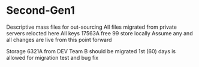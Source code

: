 # Second-Gen1
Descriptive mass files for out-sourcing
All files migrated from private servers relocted here
All keys 17563A free 99 store locally
Assume any and all changes are live from this point forward




Storage 6321A from DEV Team B should be migrated 1st
(60) days is allowed for migration test and bug fix
